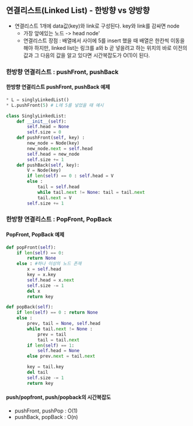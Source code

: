 ## 연결리스트(Linked List) - 한방향 vs 양방향
* 연결리스트 1개에 data값(key)와 link로 구성된다. key와 link를 감싸면 node
  - 가장 앞에있는 노드 -> head node'
  - 연결리스트 장점 : 배열에서 사이에 5를 insert 했을 때 배열은 한칸씩 이동을 해야 하지만, linked list는 링크를 a와 b 곧 넣을려고 하는 위치의 바로 이전의 값과 그 다음의 값을 알고 있다면 시간복잡도가 O(1)이 된다.


### 한방향 연결리스트 : pushFront, pushBack
#### 한방향 연결리스트 pushFront, pushBack 예제
```python
* L = singlyLinkedList()
* L.pushFront(5) # L에 5를 넣었을 때 예시

class SinglyLinkedList:
    def __init__(self):
        self.head = None
        self.size = 0
    def pushFront(self, key) :
        new_node = Node(key)
        new_node.next = self.head
        self.head = new_node
        self.size += 1
    def pushBack(self, key):
        V = Node(key)
        if len(self) == 0 : self.head = V
        else : 
            tail = self.head
            while tail.next != None: tail = tail.next
            tail.next = V
        self.size += 1

```

### 한방향 연결리스트 : PopFront, PopBack
#### PopFront, PopBack 예제
```python
def popFront(self):
    if len(self) == 0:
        return None
    else : #하나 이상의 노드 존재
        x = self.head
        key = x.key
        self.head = x.next
        self.size -= 1
        del x
        return key

def popBack(self):
    if len(self) == 0 : return None
    else :
        prev, tail = None, self.head
        while tail.next != None :
            prev = tail
            tail = tail.next
        if len(self) == 1:
            self.head = None
        else prev.next = tail.next

        key = tail.key
        del tail
        self.size -= 1
        return key
```

#### push/popfront, push/popback의 시간복잡도
* pushFront, pushPop : O(1)
* pushBack, popBack : O(n)